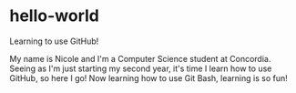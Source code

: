# hello-world
Learning to use GitHub!

My name is Nicole and I'm a Computer Science student at Concordia. Seeing as I'm just starting my second year, it's time I learn how to use GitHub, so here I go! Now learning how to use Git Bash, learning is so fun!

